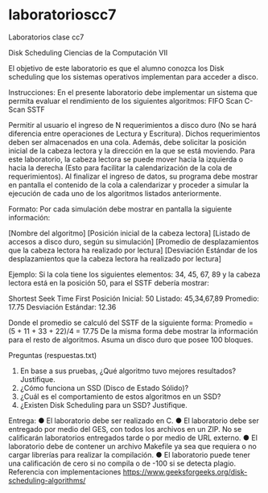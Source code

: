 # laboratorioscc7
Laboratorios clase cc7

Disk Scheduling
Ciencias de la Computación VII

El objetivo de este laboratorio es que el alumno conozca los
Disk scheduling que los sistemas operativos implementan para
acceder a disco.

Instrucciones:
En el presente laboratorio debe implementar un sistema
que permita evaluar el rendimiento de los siguientes
algoritmos:
FIFO
Scan
C-Scan
SSTF

Permitir al usuario el ingreso de N requerimientos a disco
duro (No se hará diferencia entre operaciones de Lectura y
Escritura). Dichos requerimientos deben ser almacenados en una
cola. Además, debe solicitar la posición inicial de la cabeza
lectora y la dirección en la que se está moviendo.
Para este laboratorio, la cabeza lectora se puede mover hacia
la izquierda o hacia la derecha (Esto para facilitar la
calendarización de la cola de requerimientos). Al finalizar el
ingreso de datos, su programa debe mostrar en pantalla el
contenido de la cola a calendarizar y proceder a simular la
ejecución de cada uno de los algoritmos listados
anteriormente.

Formato:
Por cada simulación debe mostrar en pantalla la siguiente
información:

[Nombre del algoritmo]
[Posición inicial de la cabeza lectora]
[Listado de accesos a disco duro, según su simulación]
[Promedio de desplazamientos que la cabeza lectora ha realizado por lectura]
[Desviación Estándar de los desplazamientos que la cabeza lectora ha realizado por lectura]

Ejemplo:
Si la cola tiene los siguientes elementos: 34, 45, 67, 89
y la cabeza lectora está en la posición 50, para el SSTF
debería mostrar:

Shortest Seek Time First
Posición Inicial: 50
Listado: 45,34,67,89
Promedio: 17.75
Desviación Estándar: 12.36

Donde el promedio se calculó del SSTF de la siguiente forma:
Promedio = (5 + 11 + 33 + 22)/4 = 17.75
De la misma forma debe mostrar la información para el resto de
algoritmos.
Asuma un disco duro que posee 100 bloques.

Preguntas (respuestas.txt)
1. En base a sus pruebas, ¿Qué algoritmo tuvo mejores
resultados? Justifique.
2. ¿Cómo funciona un SSD (Disco de Estado Sólido)?
3. ¿Cuál es el comportamiento de estos algoritmos en un SSD?
4. ¿Existen Disk Scheduling para un SSD? Justifique.

Entrega:
● El laboratorio debe ser realizado en C.
● El laboratorio debe ser entregado por medio del GES, con
todos los archivos en un ZIP. No se calificarán
laboratorios entregados tarde o por medio de URL externo.
● El laboratorio debe de contener un archivo Makefile ya
sea que requiera o no cargar librerías para realizar la
compilación.
● El laboratorio puede tener una calificación de cero si no
compila o de -100 si se detecta plagio.
Referencia con implementaciones
https://www.geeksforgeeks.org/disk-scheduling-algorithms/
